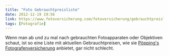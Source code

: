 ```yaml
---
title: "Foto Gebrauchtpreisliste"
date: 2012-12-19 19:56
link: https://www.fotoversicherung.com/fotoversicherung/gebrauchtpreisliste-nikon/
tags: [Fotografie]
---
```

Wenn man ab und zu mal nach gebrauchten Fotoapparaten oder Objektiven schaut, ist so eine Liste mit aktuellen Gebrauchtpreisen, wie sie [Pöpping's Fotografenversicherung](https://www.fotoversicherung.com/fotoversicherung/gebrauchtpreisliste-nikon/) anbietet, gar nicht schlecht.